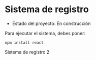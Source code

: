 <h1> Sistema de registro</h1>

- Estado del proyecto: En construcción

Para ejecutar el sistema, debes poner:

```npm install react```

Sistema de registro 2

